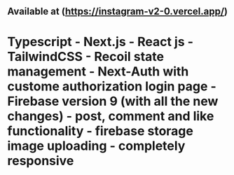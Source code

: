 ## Available at (https://instagram-v2-0.vercel.app/)

# Typescript - Next.js - React js - TailwindCSS - Recoil state management - Next-Auth with custome authorization login page - Firebase version 9 (with all the new changes) - post, comment and like functionality - firebase storage image uploading - completely responsive
